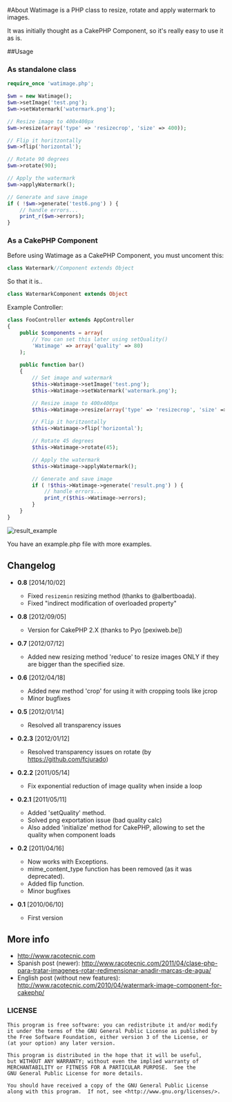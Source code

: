 #About
Watimage is a PHP class to resize, rotate and apply watermark to images.

It was initially thought as a CakePHP Component, so it's really easy to use it as is.


##Usage

### As standalone class

```php
require_once 'watimage.php';

$wm = new Watimage();
$wm->setImage('test.png');
$wm->setWatermark('watermark.png');

// Resize image to 400x400px
$wm->resize(array('type' => 'resizecrop', 'size' => 400));

// Flip it horitzontally
$wm->flip('horizontal');

// Rotate 90 degrees
$wm->rotate(90);

// Apply the watermark
$wm->applyWatermark();

// Generate and save image
if ( !$wm->generate('test6.png') ) {
    // handle errors...
    print_r($wm->errors);
}
```

### As a CakePHP Component

Before using Watimage as a CakePHP Component, you must uncoment this:

```php
class Watermark//Component extends Object
```

So that it is..

```php
class WatermarkComponent extends Object
```

Example Controller:

```php
class FooController extends AppController
{
    public $components = array(
        // You can set this later using setQuality()
        'Watimage' => array('quality' => 80)
    );
    
    public function bar()
    {
        // Set image and watermark
        $this->Watimage->setImage('test.png');
        $this->Watimage->setWatermark('watermark.png');

        // Resize image to 400x400px
        $this->Watimage->resize(array('type' => 'resizecrop', 'size' => 400));

        // Flip it horitzontally
        $this->Watimage->flip('horizontal');

        // Rotate 45 degrees
        $this->Watimage->rotate(45);

        // Apply the watermark
        $this->Watimage->applyWatermark();

        // Generate and save image
        if ( !$this->Watimage->generate('result.png') ) {
            // handle errors...
            print_r($this->Watimage->errors);
        }
    }
}
```

![result_example](http://www.racotecnic.com/wp-content/uploads/2011/04/test6.png "result_example")

You have an example.php file with more examples.

## Changelog

* **0.8** [2014/10/02] 
    * Fixed `resizemin` resizing method (thanks to @albertboada).
    * Fixed "indirect modification of overloaded property"

* **0.8** [2012/09/05] 
	* Version for CakePHP 2.X (thanks to Pyo [pexiweb.be])

* **0.7** [2012/07/12] 
    * Added new resizing method 'reduce' to resize images ONLY if they are bigger than the specified size.

* **0.6** [2012/04/18] 
    * Added new method 'crop' for using it with cropping tools like jcrop
    * Minor bugfixes

* **0.5** [2012/01/14] 
    * Resolved all transparency issues

* **0.2.3** [2012/01/12]
    * Resolved transparency issues on rotate (by https://github.com/fcjurado)

* **0.2.2** [2011/05/14]
    * Fix exponential reduction of image quality when inside a loop

* **0.2.1** [2011/05/11]
    * Added 'setQuality' method. 
    * Solved png exportation issue (bad quality calc)
    * Also added 'initialize' method for CakePHP, allowing to set the quality when component loads

* **0.2** [2011/04/16]
    * Now works with Exceptions. 
    * mime_content_type function has been removed (as it was deprecated).
    * Added flip function. 
    * Minor bugfixes

* **0.1** [2010/06/10]
    * First version


## More info

* http://www.racotecnic.com
* Spanish post (newer): http://www.racotecnic.com/2011/04/clase-php-para-tratar-imagenes-rotar-redimensionar-anadir-marcas-de-agua/
* English post (without new features): http://www.racotecnic.com/2010/04/watermark-image-component-for-cakephp/

### LICENSE

    This program is free software: you can redistribute it and/or modify
    it under the terms of the GNU General Public License as published by
    the Free Software Foundation, either version 3 of the License, or
    (at your option) any later version.

    This program is distributed in the hope that it will be useful,
    but WITHOUT ANY WARRANTY; without even the implied warranty of
    MERCHANTABILITY or FITNESS FOR A PARTICULAR PURPOSE.  See the
    GNU General Public License for more details.

    You should have received a copy of the GNU General Public License
    along with this program.  If not, see <http://www.gnu.org/licenses/>.
